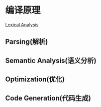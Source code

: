 # 编译原理

[Lexical Analysis](Compiler_Principle_Lexical_Analysis.md)

## Parsing(解析)

## Semantic Analysis(语义分析)

## Optimization(优化)

## Code Generation(代码生成)